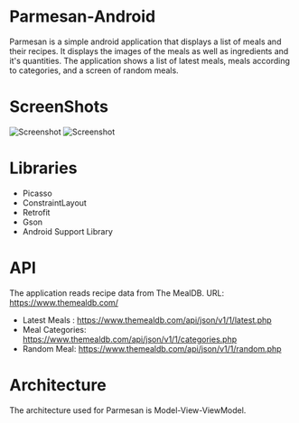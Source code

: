 # Parmesan-Android
Parmesan is a simple android application that displays a list of meals and their recipes. It displays the images of the meals as well as ingredients and it's quantities. The application shows a list of latest meals, meals according to categories, and a screen of random meals.

# ScreenShots
![Screenshot](Parmesan_Android/art/LatestMeals.jpg)
![Screenshot](Parmesan_Android/art/Meal%20%Categories.jpg)
      

# Libraries
- Picasso
- ConstraintLayout
- Retrofit
- Gson
- Android Support Library

# API
The application reads recipe data from The MealDB. 
URL: https://www.themealdb.com/

- Latest Meals : https://www.themealdb.com/api/json/v1/1/latest.php
- Meal Categories: https://www.themealdb.com/api/json/v1/1/categories.php
- Random Meal: https://www.themealdb.com/api/json/v1/1/random.php


# Architecture
The architecture used for Parmesan is Model-View-ViewModel.
